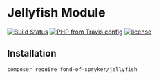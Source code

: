 # Jellyfish Module
[![Build Status](https://travis-ci.org/fond-of/spryker-setup.svg?branch=master)](https://travis-ci.org/fond-of/spryker-jellyfish)
[![PHP from Travis config](https://img.shields.io/travis/php-v/symfony/symfony.svg)](https://php.net/)
[![license](https://img.shields.io/github/license/mashape/apistatus.svg)](https://packagist.org/packages/fond-of-spryker/jellyfish)

## Installation

```
composer require fond-of-spryker/jellyfish
```
